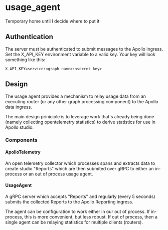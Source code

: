 # usage_agent
Temporary home until I decide where to put it

## Authentication

The server must be authenticated to submit messages to the Apollo ingress.
Set the X_API_KEY environment variable to a valid key. Your key will look
something like this:

```
X_API_KEY=service:<graph name>:<secret key>
```

## Design

The usage agent provides a mechanism to relay usage data from an executing
router (or any other graph processing component) to the Apollo data
ingress.

The main design priniciple is to leverage work that's already being done
(namely collecting opentelemetry statistics) to derive statistics for
use in Apollo studio.

### Components

#### ApolloTelemetry

An open telemetry collector which processes spans and extracts data to
create studio "Reports" which are then submited over gRPC to either an
in-process or an out of process usage agent.

#### UsageAgent

A gRPC server which accepts "Reports" and regularly (every 5 seconds)
submits the collected Reports to the Apollo Reporting ingress.

The agent can be configuration to work either in our out of process. If
in-process, this is more convenient, but less robust. If out of process,
then a single agent can be relaying statistics for multiple clients
(routers).

